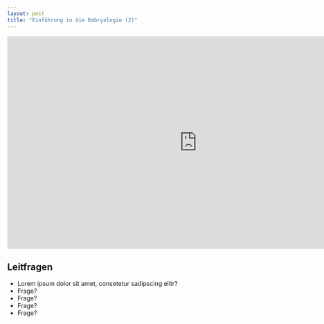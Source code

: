 ```yaml
---
layout: post
title: "Einführung in die Embryologie (2)"
---
```

<center>
<iframe id="myiframe" src="https://player.vimeo.com/video/160987632?title=0&byline=0&portrait=0" width="875" height="492" frameborder="0" webkitallowfullscreen mozallowfullscreen allowfullscreen></iframe>
</center>

## Leitfragen
- Lorem ipsum dolor sit amet, consetetur sadipscing elitr?
- Frage?
- Frage?
- Frage?
- Frage?


